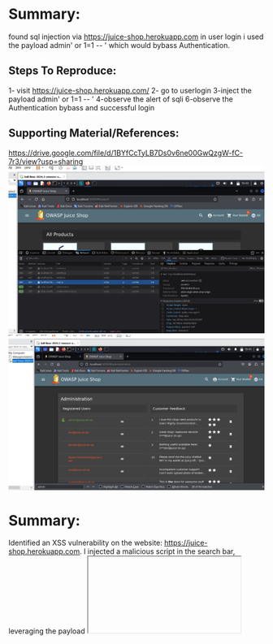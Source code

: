 # Summary:

found  sql injection via https://juice-shop.herokuapp.com in user login i used the payload admin' or 1=1 -- ' which would bybass Authentication.

## Steps To Reproduce:

1- visit https://juice-shop.herokuapp.com/
2- go to userlogin
3-inject the payload admin' or 1=1 -- '
4-observe the alert of sqli
6-observe the Authentication bybass and successful login
## Supporting Material/References:

https://drive.google.com/file/d/1BYfCcTyLB7Ds0v6ne00GwQzgW-fC-7r3/view?usp=sharing
![Brute Force](Enumeration1.png)
![Brute Force](Enumeration2.png)



# Summary:

Identified an XSS vulnerability on the website: https://juice-shop.herokuapp.com. I injected a malicious script in the search bar, leveraging the payload <iframe src="javascript:alert(`xss`)">. which successfully executed and demonstrated the vulnerability.

## Steps To Reproduce:

1- visit https://juice-shop.herokuapp.com/
2- go to userlogin
3-inject the payload <iframe src="javascript:alert(`xss`)">. into the relevant input field.'
4-Observe the execution of the XSS payload, confirming the vulnerability.
## Supporting Material/References:

https://drive.google.com/file/d/1BYfCcTyLB7Ds0v6ne00GwQzgW-fC-7r3/view?usp=sharing
![Brute Force]()
![Brute Force]()


